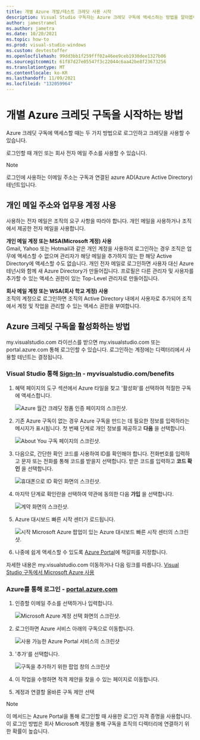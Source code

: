 ```yaml
---
title: 개별 Azure 개발/테스트 크레딧 사용 시작
description: Visual Studio 구독자는 Azure 크레딧 구독에 액세스하는 방법을 알아봅니다.
author: jamestramel
ms.author: jametra
ms.date: 10/20/2021
ms.topic: how-to
ms.prod: visual-studio-windows
ms.custom: devtestoffer
ms.openlocfilehash: 99dd3bb1f259fff02a46ee9ceb1930dee1327b06
ms.sourcegitcommit: 61f87d27e05547f3c22044c6aa42be8f23673256
ms.translationtype: MT
ms.contentlocale: ko-KR
ms.lasthandoff: 11/09/2021
ms.locfileid: "132059964"
---
```

# <a name="how-to-get-started-with-your-individual-azure-credit-subscription"></a>개별 Azure 크레딧 구독을 시작하는 방법  

Azure 크레딧 구독에 액세스할 때는 두 가지 방법으로 로그인하고 크레딧을 사용할 수 있습니다.  

로그인할 때 개인 또는 회사 전자 메일 주소를 사용할 수 있습니다.  

> [!NOTE]
> 로그인에 사용하는 이메일 주소는 구독과 연결된 azure AD(Azure Active Directory) 테넌트입니다.  

## <a name="using-a-personal-email-address-versus-a-work-account"></a>개인 메일 주소와 업무용 계정 사용  

사용하는 전자 메일은 조직의 요구 사항을 따라야 합니다. 개인 메일을 사용하거나 조직에서 제공한 전자 메일을 사용합니다.

**개인 메일 계정 또는 MSA(Microsoft 계정) 사용**  
Gmail, Yahoo 또는 Hotmail과 같은 개인 계정을 사용하여 로그인하는 경우 조직은 업무에 액세스할 수 없으며 관리자가 해당 메일을 추가하지 않는 한 해당 Active Directory에 액세스할 수도 없습니다. 개인 전자 메일로 로그인하면 사용자 대신 Azure 테넌시와 함께 새 Azure Directory가 만들어집니다. 프로필은 다른 관리자 및 사용자를 추가할 수 있는 액세스 권한이 있는 Top-Level 관리자로 만들어집니다.  

**회사 메일 계정 또는 WSA(회사 학교 계정) 사용**  
조직의 계정으로 로그인하면 조직의 Active Directory 내에서 사용자로 추가되어 조직에서 계정 및 작업을 관리할 수 있는 액세스 권한을 부여합니다.  

## <a name="how-to-activate-your-azure-credit-subscription"></a>Azure 크레딧 구독을 활성화하는 방법  

my.visualstudio.com 라이선스를 받으면 my.visualstudio.com 또는 portal.azure.com 통해 로그인할 수 있습니다.
로그인하는 계정에는 디렉터리에서 사용할 테넌트는 결정됩니다.  

### <a name="sign-in-through-visual-studio---myvisualstudiocombenefits"></a>Visual Studio 통해 [Sign-In](https://my.visualstudio.com/benefits) - myvisualstudio.com/benefits

1. 혜택 페이지의 도구 섹션에서 Azure 타일을 찾고 '활성화'를 선택하여 적절한 구독에 액세스합니다.  

   ![Azure 월간 크레딧 정품 인증 페이지의 스크린샷.](media/quickstart-individual-credit/activate.png "활성화를 클릭하여 구독에 액세스합니다.")  
2. 기존 Azure 구독이 없는 경우 Azure 구독을 만드는 데 필요한 정보를 입력하라는 메시지가 표시됩니다. 첫 번째 단계로 개인 정보를 제공하고 **다음** 을 선택합니다.  

   ![About You 구독 페이지의 스크린샷.](media/quickstart-individual-credit/azure-about-you.png "정보를 입력하고 '다음'을 클릭합니다.")  
3. 다음으로, 간단한 확인 코드를 사용하여 ID를 확인해야 합니다. 전화번호를 입력하고 문자 또는 전화를 통해 코드를 받을지 선택합니다. 받은 코드를 입력하고 **코드 확인** 을 선택합니다.  

   ![휴대폰으로 ID 확인 화면의 스크린샷.](media/quickstart-individual-credit/azure-identity.png)  
4. 마지막 단계로 확인란을 선택하여 약관에 동의한 다음 **가입** 을 선택합니다.  

   ![계약 화면의 스크린샷.](media/quickstart-individual-credit/azure-agreement.png)  
5. Azure 대시보드 빠른 시작 센터가 로드됩니다.  

   ![시작 Microsoft Azure 팝업이 있는 Azure 대시보드 빠른 시작 센터의 스크린샷.](media/quickstart-individual-credit/azure-quick-start.png)  
6. 나중에 쉽게 액세스할 수 있도록 [Azure Portal](https://portal.azure.com)에 책갈피를 지정합니다.  

자세한 내용은 my.visualstudio.com 이동하거나 다음 링크를 따릅니다. [Visual Studio 구독에서 Microsoft Azure 사용](/visualstudio/subscriptions/vs-azure#:~:text=Eligibility%20%20%20%20Subscription%20Level%20%2F%20Program,%20%20Yes%20%2013%20more%20rows%20)  

### <a name="sign-in-through-azure---portalazurecom"></a>Azure를 통해 로그인 - [portal.azure.com](https://portal.azure.com)

1. 인증할 이메일 주소를 선택하거나 입력합니다.  

   ![Microsoft Azure 계정 선택 화면의 스크린샷.](media/quickstart-individual-credit/pick-an-account.png "Azure Portal에 로그인할 계정을 선택합니다.")  
2. 로그인하면 Azure 서비스 아래의 구독으로 이동합니다.  

   ![사용 가능한 Azure Portal 서비스의 스크린샷](media/quickstart-individual-credit/azure-services.png "Azure 서비스 아래에서 구독을 선택합니다.")  
3. '추가'를 선택합니다.  

   ![구독을 추가하기 위한 팝업 창의 스크린샷](media/quickstart-individual-credit/click-add.png "추가 단추를 클릭합니다.")  
4. 이 작업을 수행하면 적격 제안을 찾을 수 있는 페이지로 이동합니다.  
5. 계정과 연결할 올바른 구독 제안 선택  

> [!NOTE]
> 이 메서드는 Azure Portal을 통해 로그인할 때 사용한 로그인 자격 증명을 사용합니다. 이 로그인 방법은 회사 Microsoft 계정을 통해 구독을 조직의 디렉터리에 연결하기 위한 확률이 높습니다.
